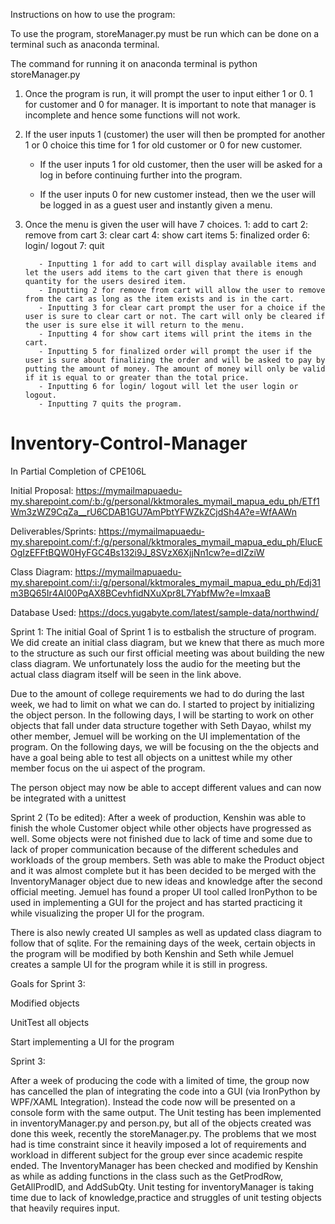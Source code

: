 Instructions on how to use the program: 

To use the program, storeManager.py must be run which can be done on a terminal such as anaconda terminal.

The command for running it on anaconda terminal is python storeManager.py

1. Once the program is run, it will prompt the user to input either 1 or 0. 1 for customer and 0 for manager. It is important to note that manager is incomplete and hence some      functions will not work. 

2. If the user inputs 1 (customer) the user will then be prompted for another 1 or 0 choice this time for 1 for old customer or 0 for new customer. 

     - If the user inputs 1 for old customer, then the user will be asked for a log in before continuing further into the program.

     - If the user inputs 0 for new customer instead, then we the user will be logged in as a guest user and instantly given a menu. 
     
3. Once the menu is given the user will have 7 choices.
      1: add to cart
      2: remove from cart
      3: clear cart
      4: show cart items
      5: finalized order
      6: login/ logout
      7: quit
      
          - Inputting 1 for add to cart will display available items and let the users add items to the cart given that there is enough quantity for the users desired item.
          - Inputting 2 for remove from cart will allow the user to remove from the cart as long as the item exists and is in the cart.
          - Inputting 3 for clear cart prompt the user for a choice if the user is sure to clear cart or not. The cart will only be cleared if the user is sure else it will return to the menu.
          - Inputting 4 for show cart items will print the items in the cart.
          - Inputting 5 for finalized order will prompt the user if the user is sure about finalizing the order and will be asked to pay by putting the amount of money. The amount of money will only be valid if it is equal to or greater than the total price.
          - Inputting 6 for login/ logout will let the user login or logout.
          - Inputting 7 quits the program.




# Inventory-Control-Manager
In Partial Completion of CPE106L

Initial Proposal: https://mymailmapuaedu-my.sharepoint.com/:b:/g/personal/kktmorales_mymail_mapua_edu_ph/ETf1Wm3zWZ9CqZa__rU6CDAB1GU7AmPbtYFWZkZCjdSh4A?e=WfAAWn

Deliverables/Sprints: https://mymailmapuaedu-my.sharepoint.com/:f:/g/personal/kktmorales_mymail_mapua_edu_ph/ElucEOgIzEFFtBQW0HyFGC4Bs132i9J_8SVzX6XjjNn1cw?e=dIZziW

Class Diagram: https://mymailmapuaedu-my.sharepoint.com/:i:/g/personal/kktmorales_mymail_mapua_edu_ph/Edj31m3BQ65Ir4AI00PqAX8BCevhfidNXuXpr8L7YabfMw?e=lmxaaB

Database Used: https://docs.yugabyte.com/latest/sample-data/northwind/
 
Sprint 1:
The initial Goal of Sprint 1 is to estbalish the structure of program. We did create an initial class diagram, but we knew that there as much more to the structure
as such our first official meeting was about building the new class diagram. We unfortunately loss the audio for the meeting but the actual class diagram itself will be seen in the link above.

Due to the amount of college requirements we had to do during the last week, we had to limit on what we can do. I started to project by initializing the object person. In the following days, I will be starting to work on other objects that fall under data structure together with Seth Dayao, whilst my other member, Jemuel will be working on the UI implementation of the program. On the following days, we will be focusing on the the objects and have a goal being able to test all objects on a unittest while my other member focus on the ui aspect of the program. 

The person object may now be able to accept different values and can now be integrated with a unittest

Sprint 2 (To be edited): 
After a week of production, Kenshin was able to finish the whole Customer object while other objects have progressed as well. Some objects were not finished due to lack of time and some due to lack of proper communication because of the different schedules and workloads of the group members.  Seth was able to make the Product object and it was almost complete but it has been decided to be merged with the InventoryManager object due to new ideas and knowledge after the second official meeting. Jemuel has found a proper UI tool called IronPython to be used in implementing a GUI for the project and has started practicing it while visualizing the proper UI for the program. 

There is also newly created UI samples as well as updated class diagram to follow that of sqlite. 
For the remaining days of the week, certain objects in the program will be modified by both Kenshin and Seth while Jemuel creates a sample UI for the program while it is still in progress. 

Goals for Sprint 3: 

Modified objects 

UnitTest all objects 

Start implementing a UI for the program  
 
Sprint 3:

After a week of producing the code with a limited of time, the group now has cancelled the plan of integrating the code into a GUI (via IronPython by WPF/XAML Integration). Instead the code now will be presented on a console form with the same output. The Unit testing has been implemented in inventoryManager.py and person.py, but all of the objects created was done this week, recently the storeManager.py. The problems that we most had is time constraint since it heavily imposed a lot of requirements and workload in different subject for the group ever since academic respite ended. The InventoryManager has been checked and modified by Kenshin as while as adding functions in the class such as the GetProdRow, GetAllProdID, and AddSubQty. Unit testing for inventoryManager is taking time due to lack of knowledge,practice and struggles of unit testing objects that heavily requires input. 



